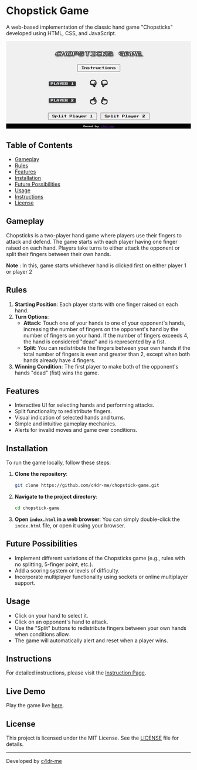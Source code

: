 # Chopstick Game

A web-based implementation of the classic hand game "Chopsticks" developed using HTML, CSS, and JavaScript.

![Chopstick Game Screenshot](./images/chopstick-game.png)

## Table of Contents

- [Gameplay](#gameplay)
- [Rules](#rules)
- [Features](#features)
- [Installation](#installation)
- [Future Possibilities](#future-possibilities)
- [Usage](#usage)
- [Instructions](#instructions)
- [License](#license)

## Gameplay

Chopsticks is a two-player hand game where players use their fingers to attack and defend. The game starts with each player having one finger raised on each hand. Players take turns to either attack the opponent or split their fingers between their own hands.

**Note** : In this, game starts whichever hand is clicked first on either player 1 or player 2

## Rules

1. **Starting Position**: Each player starts with one finger raised on each hand.
2. **Turn Options**:
   - **Attack**: Touch one of your hands to one of your opponent's hands, increasing the number of fingers on the opponent's hand by the number of fingers on your hand. If the number of fingers exceeds 4, the hand is considered "dead" and is represented by a fist.
   - **Split**: You can redistribute the fingers between your own hands if the total number of fingers is even and greater than 2, except when both hands already have 4 fingers.
3. **Winning Condition**: The first player to make both of the opponent's hands "dead" (fist) wins the game.

## Features

- Interactive UI for selecting hands and performing attacks.
- Split functionality to redistribute fingers.
- Visual indication of selected hands and turns.
- Simple and intuitive gameplay mechanics.
- Alerts for invalid moves and game over conditions.

## Installation

To run the game locally, follow these steps:

1. **Clone the repository**:

   ```bash
   git clone https://github.com/c4dr-me/chopstick-game.git
   ```

2. **Navigate to the project directory**:

   ```bash
   cd chopstick-game
   ```

3. **Open `index.html` in a web browser**:
   You can simply double-click the `index.html` file, or open it using your browser.

## Future Possibilities

- Implement different variations of the Chopsticks game (e.g., rules with no splitting, 5-finger point, etc.).
- Add a scoring system or levels of difficulty.
- Incorporate multiplayer functionality using sockets or online multiplayer support.

## Usage

- Click on your hand to select it.
- Click on an opponent's hand to attack.
- Use the "Split" buttons to redistribute fingers between your own hands when conditions allow.
- The game will automatically alert and reset when a player wins.

## Instructions

For detailed instructions, please visit the [Instruction Page](https://c4dr-me.github.io/chopstick/instructions.html).

## Live Demo

Play the game live [here](https://c4dr-me.github.io/chopstick-game/).

## License

This project is licensed under the MIT License. See the [LICENSE](LICENSE) file for details.

---

Developed by [c4dr-me](https://github.com/c4dr-me)

